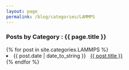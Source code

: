 ```yaml
---
layout: page
permalink: /blog/categories/LAMMPS
---
```


<h3> Posts by Category : {{ page.title }} </h3>

<div class="card">
{% for post in site.categories.LAMMPS %}
 <li class="category-posts"><span>{{ post.date | date_to_string }}</span> &nbsp; <a href="{{ post.url }}">{{ post.title }}</a></li>
{% endfor %}
</div>
